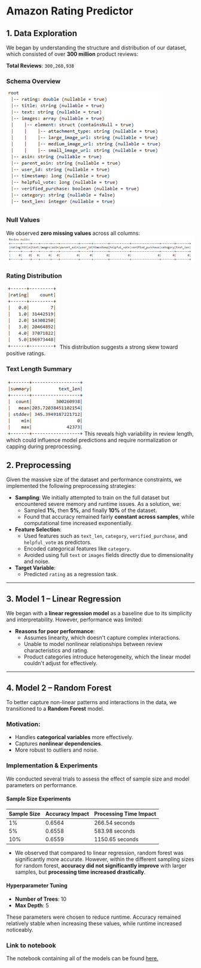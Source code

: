 # Amazon Rating Predictor










## 1. Data Exploration

We began by understanding the structure and distribution of our dataset, which consisted of over **300 million** product reviews:

**Total Reviews**: `300,260,938`

### Schema Overview
![Nulls by columns](../images/schema.png)

### Null Values
We observed **zero missing values** across all columns:
![Nulls by columns](../images/nulls_by_col.png)

### Rating Distribution
![Nulls by columns](../images/rating_distribution.png)
This distribution suggests a strong skew toward positive ratings.

### Text Length Summary
![Nulls by columns](../images/text_length.png)
This reveals high variability in review length, which could influence model predictions and require normalization or capping during preprocessing.


## 2. Preprocessing

Given the massive size of the dataset and performance constraints, we implemented the following preprocessing strategies:

- **Sampling**: We initially attempted to train on the full dataset but encountered severe memory and runtime issues. As a solution, we:
  - Sampled **1%**, then **5%**, and finally **10%** of the dataset.
  - Found that accuracy remained fairly **constant across samples**, while computational time increased exponentially.
- **Feature Selection**:
  - Used features such as `text_len`, `category`, `verified_purchase`, and `helpful_vote` as predictors.
  - Encoded categorical features like `category`.
  - Avoided using full `text` or `images` fields directly due to dimensionality and noise.
- **Target Variable**:
  - Predicted `rating` as a regression task.

---

## 3. Model 1 – Linear Regression

We began with a **linear regression model** as a baseline due to its simplicity and interpretability. However, performance was limited:

- **Reasons for poor performance**:
  - Assumes linearity, which doesn't capture complex interactions.
  - Unable to model nonlinear relationships between review characteristics and rating.
  - Product categories introduce heterogeneity, which the linear model couldn't adjust for effectively.

---

## 4. Model 2 – Random Forest

To better capture non-linear patterns and interactions in the data, we transitioned to a **Random Forest** model.

### Motivation:
- Handles **categorical variables** more effectively.
- Captures **nonlinear dependencies**.
- More robust to outliers and noise.

### Implementation & Experiments

We conducted several trials to assess the effect of sample size and model parameters on performance.

#### Sample Size Experiments

| Sample Size | Accuracy Impact | Processing Time Impact |
|-------------|------------------|-------------------------|
| 1%          | 0.6564           | 266.54 seconds          |
| 5%          | 0.6558           | 583.98 seconds          |
| 10%         | 0.6559           | 1150.65 seconds         |

- We observed that compared to linear regression, random forest was significantly more accurate. However, within the different sampling sizes for random forest, **accuracy did not significantly improve** with larger samples, but **processing time increased drastically**.

#### Hyperparameter Tuning

- **Number of Trees**: 10  
- **Max Depth**: 5

These parameters were chosen to reduce runtime. Accuracy remained relatively stable when increasing these values, while runtime increased noticeably.

### Link to notebook
The notebook containing all of the models can be found [here.](https://github.com/Nolan-Lo/Amazon_Product_Rating_Predictor/blob/Milestone4/Notebook/Amazon_Reviews_M4.ipynb)
